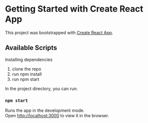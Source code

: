 # Getting Started with Create React App

This project was bootstrapped with [Create React App](https://github.com/facebook/create-react-app).

## Available Scripts

Installing dependencies 
1. clone the repo
2. run npm install
3. run npm start

In the project directory, you can run:

### `npm start`

Runs the app in the development mode.\
Open [http://localhost:3000](http://localhost:3000) to view it in the browser.

